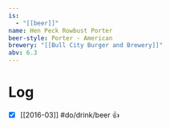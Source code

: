 ```yaml
---
is:
  - "[[beer]]"
name: Hen Peck Rowbust Porter
beer-style: Porter - American
brewery: "[[Bull City Burger and Brewery]]"
abv: 6.3
---
```

# Log
- [x] [[2016-03]] #do/drink/beer 👍
